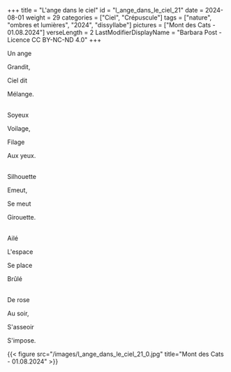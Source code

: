 +++
title = "L'ange dans le ciel"
id = "l_ange_dans_le_ciel_21"
date = 2024-08-01
weight = 29
categories = ["Ciel", "Crépuscule"]
tags = ["nature", "ombres et lumières", "2024", "dissyllabe"]
pictures = ["Mont des Cats - 01.08.2024"]
verseLength = 2
LastModifierDisplayName = "Barbara Post - Licence CC BY-NC-ND 4.0"
+++

Un ange

Grandit,

Ciel dit

Mélange.

 \
Soyeux

Voilage,

Filage

Aux yeux.

 \
Silhouette

Emeut,

Se meut

Girouette.

 \
Ailé

L'espace

Se place

Brûlé

 \
De rose

Au soir,

S'asseoir

S'impose.

{{< figure src="/images/l_ange_dans_le_ciel_21_0.jpg" title="Mont des Cats - 01.08.2024" >}}
